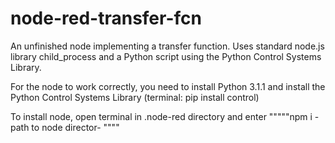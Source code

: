 # node-red-transfer-fcn
An unfinished node implementing a transfer function. Uses standard node.js library child_process and a Python script using the Python Control Systems Library.

For the node to work correctly, you need to install Python 3.1.1 and install the Python Control Systems Library (terminal: pip install control)

To install node, open terminal in .node-red directory and enter """""npm i -path to node director- """"

